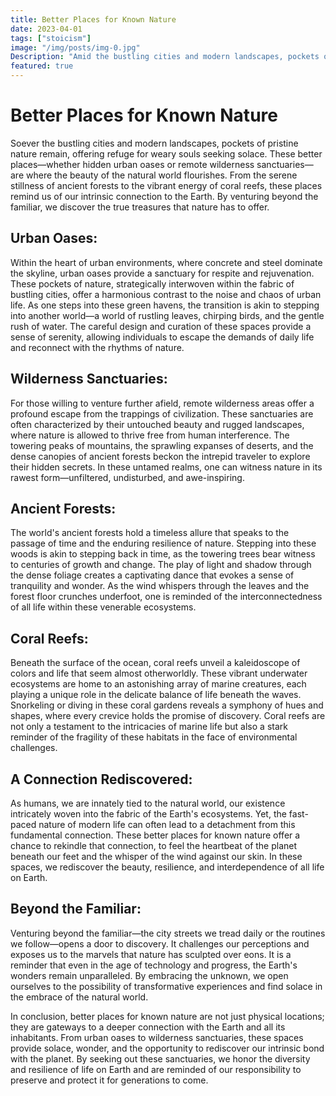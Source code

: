 ```yaml
---
title: Better Places for Known Nature
date: 2023-04-01
tags: ["stoicism"]
image: "/img/posts/img-0.jpg"
Description: "Amid the bustling cities and modern landscapes, pockets of pristine nature remain, offering refuge for weary souls seeking solace. These better places—whether hidden urban oases or remote wilderness sanctuaries—are where the beauty of the natural world flourishes. From the serene stillness of ancient forests to the vibrant energy of coral reefs, these places remind us of our intrinsic connection to the Earth. By venturing beyond the familiar, we discover the true treasures that nature has to offer."
featured: true
---
```


# Better Places for Known Nature

Soever the bustling cities and modern landscapes, pockets of pristine nature remain, offering refuge for weary souls seeking solace. These better places—whether hidden urban oases or remote wilderness sanctuaries—are where the beauty of the natural world flourishes. From the serene stillness of ancient forests to the vibrant energy of coral reefs, these places remind us of our intrinsic connection to the Earth. By venturing beyond the familiar, we discover the true treasures that nature has to offer.

## Urban Oases:

Within the heart of urban environments, where concrete and steel dominate the skyline, urban oases provide a sanctuary for respite and rejuvenation. These pockets of nature, strategically interwoven within the fabric of bustling cities, offer a harmonious contrast to the noise and chaos of urban life. As one steps into these green havens, the transition is akin to stepping into another world—a world of rustling leaves, chirping birds, and the gentle rush of water. The careful design and curation of these spaces provide a sense of serenity, allowing individuals to escape the demands of daily life and reconnect with the rhythms of nature.

## Wilderness Sanctuaries:

For those willing to venture further afield, remote wilderness areas offer a profound escape from the trappings of civilization. These sanctuaries are often characterized by their untouched beauty and rugged landscapes, where nature is allowed to thrive free from human interference. The towering peaks of mountains, the sprawling expanses of deserts, and the dense canopies of ancient forests beckon the intrepid traveler to explore their hidden secrets. In these untamed realms, one can witness nature in its rawest form—unfiltered, undisturbed, and awe-inspiring.

## Ancient Forests:

The world's ancient forests hold a timeless allure that speaks to the passage of time and the enduring resilience of nature. Stepping into these woods is akin to stepping back in time, as the towering trees bear witness to centuries of growth and change. The play of light and shadow through the dense foliage creates a captivating dance that evokes a sense of tranquility and wonder. As the wind whispers through the leaves and the forest floor crunches underfoot, one is reminded of the interconnectedness of all life within these venerable ecosystems.

## Coral Reefs:

Beneath the surface of the ocean, coral reefs unveil a kaleidoscope of colors and life that seem almost otherworldly. These vibrant underwater ecosystems are home to an astonishing array of marine creatures, each playing a unique role in the delicate balance of life beneath the waves. Snorkeling or diving in these coral gardens reveals a symphony of hues and shapes, where every crevice holds the promise of discovery. Coral reefs are not only a testament to the intricacies of marine life but also a stark reminder of the fragility of these habitats in the face of environmental challenges.

## A Connection Rediscovered:

As humans, we are innately tied to the natural world, our existence intricately woven into the fabric of the Earth's ecosystems. Yet, the fast-paced nature of modern life can often lead to a detachment from this fundamental connection. These better places for known nature offer a chance to rekindle that connection, to feel the heartbeat of the planet beneath our feet and the whisper of the wind against our skin. In these spaces, we rediscover the beauty, resilience, and interdependence of all life on Earth.

## Beyond the Familiar:

Venturing beyond the familiar—the city streets we tread daily or the routines we follow—opens a door to discovery. It challenges our perceptions and exposes us to the marvels that nature has sculpted over eons. It is a reminder that even in the age of technology and progress, the Earth's wonders remain unparalleled. By embracing the unknown, we open ourselves to the possibility of transformative experiences and find solace in the embrace of the natural world.

In conclusion, better places for known nature are not just physical locations; they are gateways to a deeper connection with the Earth and all its inhabitants. From urban oases to wilderness sanctuaries, these spaces provide solace, wonder, and the opportunity to rediscover our intrinsic bond with the planet. By seeking out these sanctuaries, we honor the diversity and resilience of life on Earth and are reminded of our responsibility to preserve and protect it for generations to come.
